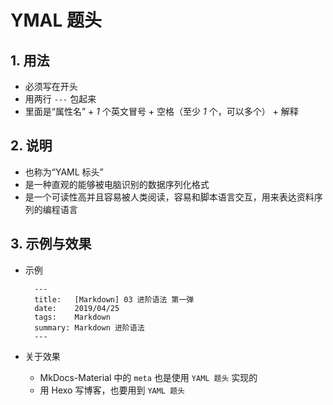 # YMAL 题头

## 1. 用法

- 必须写在开头
- 用两行 `---` 包起来
- 里面是“属性名” + *1* 个英文冒号 + 空格（至少 *1* 个，可以多个） + 解释

## 2. 说明

- 也称为“YAML 标头”
- 是一种直观的能够被电脑识别的数据序列化格式
- 是一个可读性高并且容易被人类阅读，容易和脚本语言交互，用来表达资料序列的编程语言

## 3. 示例与效果

- 示例

        ---
        title:   [Markdown] 03 进阶语法 第一弹
        date:    2019/04/25
        tags:    Markdown
        summary: Markdown 进阶语法
        ---

- 关于效果
    - MkDocs-Material 中的 `meta` 也是使用 `YAML 题头` 实现的
    - 用 Hexo 写博客，也要用到 `YAML 题头`
